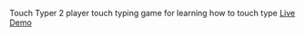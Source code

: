 Touch Typer
2 player touch typing game for learning how to touch type
[Live Demo](https://touchtype](https://effulgent-shortbread-c7740f.netlify.app)https://effulgent-shortbread-c7740f.netlify.app)
